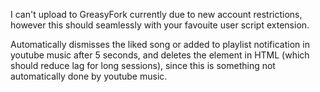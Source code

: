 I can't upload to GreasyFork currently due to new account restrictions, however this should seamlessly with your favouite user script extension.

Automatically dismisses the liked song or added to playlist notification in youtube music after 5 seconds, and deletes the element in HTML (which should reduce lag for long sessions), since this is something not automatically done by youtube music.
